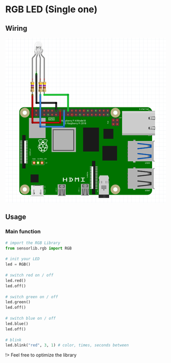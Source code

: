 # RGB LED (Single one)

## Wiring

![schema](raspberry_rgb.png ':size=450')

## Usage

### Main function

```python
# import the RGB Library
from sensorlib.rgb import RGB

# init your LED
led = RGB()

# switch red on / off
led.red()
led.off()

# switch green on / off
led.green()
led.off()

# switch blue on / off
led.blue()
led.off()

# blink
led.blink("red", 3, 1) # color, times, seconds between

```

!> Feel free to optimize the library